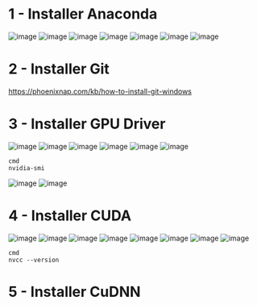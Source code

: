 # 1 - Installer Anaconda
![image](https://github.com/hrhouma/YOLO-2/assets/10111526/340a2015-9f0a-4e81-bc3b-0bb3915614e9)
![image](https://github.com/hrhouma/YOLO-2/assets/10111526/aa96bd9e-c3b5-4229-88e6-28cff2ad07db) 
![image](https://github.com/hrhouma/YOLO-2/assets/10111526/296c0983-1647-47bf-b8e1-f6d427498e08) 
![image](https://github.com/hrhouma/YOLO-2/assets/10111526/dc5ec661-8386-48a4-b02a-965ef9099a0b)
![image](https://github.com/hrhouma/YOLO-2/assets/10111526/63556828-37e6-454e-9b31-a5eb289393f1) 
![image](https://github.com/hrhouma/YOLO-2/assets/10111526/38904ef4-c55b-4e06-b7fe-c2dd06189154) 
![image](https://github.com/hrhouma/YOLO-2/assets/10111526/e44e39ec-692d-4ce5-be6c-48ab0e053179)

# 2 - Installer Git
https://phoenixnap.com/kb/how-to-install-git-windows

# 3 - Installer GPU Driver
![image](https://github.com/hrhouma/YOLO-2/assets/10111526/0e15ddf5-9165-4a99-8cec-739b1e2fcdbb)
![image](https://github.com/hrhouma/YOLO-2/assets/10111526/70d36c5a-f023-4880-8191-be2e169ce41f)
![image](https://github.com/hrhouma/YOLO-2/assets/10111526/ad43bcaa-b222-4b6c-a35c-2775cd6b9c94)
![image](https://github.com/hrhouma/YOLO-2/assets/10111526/00e2f92a-f705-44f5-b832-e09dcf82fbf2)
![image](https://github.com/hrhouma/YOLO-2/assets/10111526/2ecd3860-1369-40e4-9d2a-da5f6b0e5ec1)
![image](https://github.com/hrhouma/YOLO-2/assets/10111526/6cb147ac-0b4d-4ec2-a212-20a01be97fcb)

```ssh
cmd
nvidia-smi
```


![image](https://github.com/hrhouma/YOLO-2/assets/10111526/406c34dc-3b12-449e-a8cf-3f7c2a154aab) 
![image](https://github.com/hrhouma/YOLO-2/assets/10111526/822a1e2b-eb8f-42bc-aa7e-b934bc274c52)

# 4 - Installer CUDA
![image](https://github.com/hrhouma/YOLO-2/assets/10111526/d328dc38-be3c-4630-beba-b59743c61c6e)
![image](https://github.com/hrhouma/YOLO-2/assets/10111526/9e3e9796-cb28-4051-94ad-7e031224e8a6)
![image](https://github.com/hrhouma/YOLO-2/assets/10111526/c93038bb-a3ef-48fe-a963-14d1cd74f988)
![image](https://github.com/hrhouma/YOLO-2/assets/10111526/a61492ed-c2b3-4763-b505-bb107b962ce7)
![image](https://github.com/hrhouma/YOLO-2/assets/10111526/b460abc0-19e8-4054-943e-04c54d1b58f6)
![image](https://github.com/hrhouma/YOLO-2/assets/10111526/85172243-795c-4027-8ec7-f943c28a639d)
![image](https://github.com/hrhouma/YOLO-2/assets/10111526/707de5ab-b696-417d-8872-42d1bf01d54e)
![image](https://github.com/hrhouma/YOLO-2/assets/10111526/2f76a16d-26fe-4399-91c8-83768f4f92ec)

```ssh
cmd
nvcc --version
```

# 5 - Installer CuDNN
